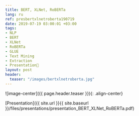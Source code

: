 ```yaml
---
title: BERT, XLNet, RoBERTa
lang: ru
ref: presbertxlnetroberta190719
date: 2019-07-19 03:00:01 +03:00
tags:
- NLP
- BERT
- XLNet
- RoBERTa
- GLUE
- Text Mining
- Extraction
- Presentation🎯
layout: post
header:
  teaser: "/images/bertxlnetroberta.jpg"
---
```


![image-center]({{ page.header.teaser }}){: .align-center}

[Presentation]({{ site.url }}{{ site.baseurl }}/files/presentations/presentation_BERT_XLNet_RoBERTa.pdf)
